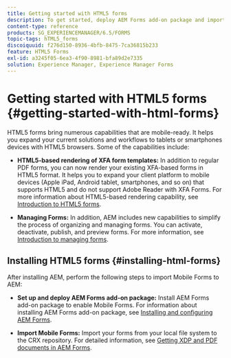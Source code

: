 ```yaml
---
title: Getting started with HTML5 forms
description: To get started, deploy AEM Forms add-on package and import existing HTML5 forms to AEM.
content-type: reference
products: SG_EXPERIENCEMANAGER/6.5/FORMS
topic-tags: hTML5_forms
discoiquuid: f276d150-8936-4bfb-8475-7ca36815b233
feature: HTML5 Forms
exl-id: a3245f05-6ea3-4f90-8981-bfa89d2e7335
solution: Experience Manager, Experience Manager Forms
---
```

# Getting started with HTML5 forms {#getting-started-with-html-forms}

HTML5 forms bring numerous capabilities that are mobile-ready. It helps you expand your current solutions and workflows to tablets or smartphones devices with HTML5 browsers. Some of the capabilities include:

* **HTML5-based rendering of XFA form templates:** In addition to regular PDF forms, you can now render your existing XFA-based forms in HTML5 format. It helps you to expand your client platform to mobile devices (Apple iPad, Android tablet, smartphones, and so on) that supports HTML5 and do not support Adobe Reader with XFA Forms. For more information about HTML5-based rendering capability, see [Introduction to HTML5 forms](/help/forms/using/introduction.md).

* **Managing Forms:** In addition, AEM includes new capabilities to simplify the process of organizing and managing forms. You can activate, deactivate, publish, and preview forms. For more information, see [Introduction to managing forms](/help/forms/using/introduction-managing-forms.md).

## Installing HTML5 forms {#installing-html-forms}

After installing AEM, perform the following steps to import Mobile Forms to AEM:

* **Set up and deploy AEM Forms add-on package:** Install AEM Forms add-on package to enable Mobile Forms. For information about installing AEM Forms add-on package, see [Installing and configuring AEM Forms](/help/forms/using/installing-configuring-aem-forms-osgi.md).

* **Import Mobile Forms:** Import your forms from your local file system to the CRX repository. For detailed information, see [Getting XDP and PDF documents in AEM Forms](/help/forms/using/get-xdp-pdf-documents-aem.md).
